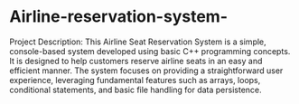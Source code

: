 # Airline-reservation-system-
Project Description:
This Airline Seat Reservation System is a simple, console-based system developed using basic C++ programming concepts. It is designed to help customers reserve airline seats in an easy and efficient manner. The system focuses on providing a straightforward user experience, leveraging fundamental features such as arrays, loops, conditional statements, and basic file handling for data persistence.



